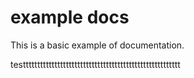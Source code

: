 # example docs

This is a basic example of documentation.


testtttttttttttttttttttttttttttttttttttttttttttttttttttttt
